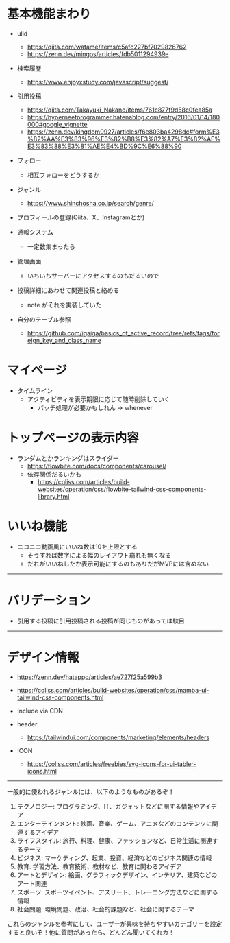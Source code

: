 # 基本機能まわり
* ulid
  * https://qiita.com/watame/items/c5afc227bf7029826762
  * https://zenn.dev/mingos/articles/fdb5011294939e
* 検索履歴
  * https://www.enjoyxstudy.com/javascript/suggest/

* 引用投稿
  * https://qiita.com/Takayuki_Nakano/items/761c877f9d58c0fea85a
  * https://hyperneetprogrammer.hatenablog.com/entry/2016/01/14/180000#google_vignette
  * https://zenn.dev/kingdom0927/articles/f6e803ba4298dc#form%E3%82%AA%E3%83%96%E3%82%B8%E3%82%A7%E3%82%AF%E3%83%88%E3%81%AE%E4%BD%9C%E6%88%90

* フォロー
  * 相互フォローをどうするか
* ジャンル
  * https://www.shinchosha.co.jp/search/genre/
  
* プロフィールの登録(Qiita、X、Instagramとか)
* 通報システム
  * 一定数集まったら
* 管理画面
  * いちいちサーバーにアクセスするのもだるいので
* 投稿詳細にあわせて関連投稿と絡める
  * note がそれを実装していた

* 自分のテーブル参照
  * https://github.com/igaiga/basics_of_active_record/tree/refs/tags/foreign_key_and_class_name


# マイページ
* タイムライン
  * アクティビティを表示期限に応じて随時削除していく
    * バッチ処理が必要かもしれん → whenever

# トップページの表示内容
* ランダムとかランキングはスライダー
  * https://flowbite.com/docs/components/carousel/
  * 依存関係だるいかも
    * https://coliss.com/articles/build-websites/operation/css/flowbite-tailwind-css-components-library.html

# いいね機能
* ニコニコ動画風にいいね数は10を上限とする
  * そうすれば数字による幅のレイアウト崩れも無くなる
  * だれがいいねしたか表示可能にするのもありだがMVPには含めない

---
# バリデーション
* 引用する投稿に引用投稿される投稿が同じものがあっては駄目



---
# デザイン情報
* https://zenn.dev/hatappo/articles/ae727f25a599b3
* https://coliss.com/articles/build-websites/operation/css/mamba-ui-tailwind-css-components.html
* Include via CDN

* header
  * https://tailwindui.com/components/marketing/elements/headers


* ICON
  * https://coliss.com/articles/freebies/svg-icons-for-ui-tabler-icons.html
---
一般的に使われるジャンルには、以下のようなものがあるぞ！

1. テクノロジー: プログラミング、IT、ガジェットなどに関する情報やアイデア
2. エンターテインメント: 映画、音楽、ゲーム、アニメなどのコンテンツに関連するアイデア
3. ライフスタイル: 旅行、料理、健康、ファッションなど、日常生活に関連するテーマ
4. ビジネス: マーケティング、起業、投資、経済などのビジネス関連の情報
5. 教育: 学習方法、教育技術、教材など、教育に関わるアイデア
6. アートとデザイン: 絵画、グラフィックデザイン、インテリア、建築などのアート関連
7. スポーツ: スポーツイベント、アスリート、トレーニング方法などに関する情報
8. 社会問題: 環境問題、政治、社会的課題など、社会に関するテーマ
  
これらのジャンルを参考にして、ユーザーが興味を持ちやすいカテゴリーを設定すると良いぞ！他に質問があったら、どんどん聞いてくれカ！
